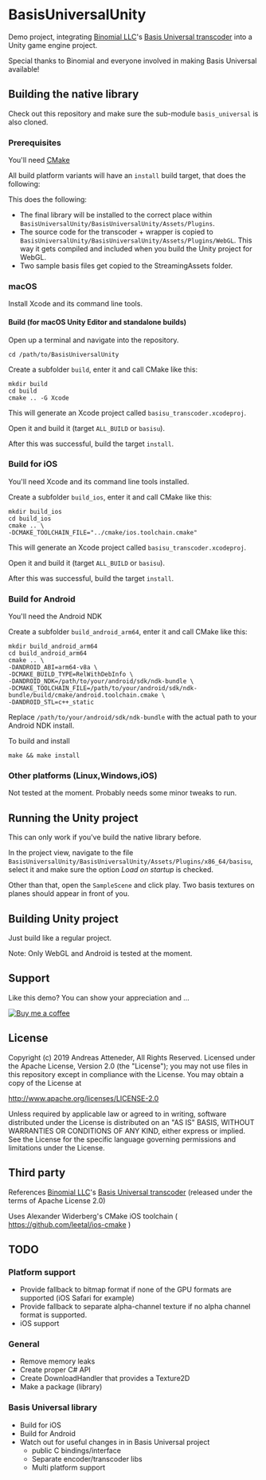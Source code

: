# BasisUniversalUnity

Demo project, integrating [Binomial LLC](http://www.binomial.info)'s [Basis Universal transcoder](https://github.com/BinomialLLC/basis_universal) into a Unity game engine project.

Special thanks to Binomial and everyone involved in making Basis Universal available!

## Building the native library

Check out this repository and make sure the sub-module `basis_universal` is also cloned.

### Prerequisites

You'll need [CMake](https://cmake.org)

All build platform variants will have an `install` build target, that does the following:

This does the following:
- The final library will be installed to the correct place within `BasisUniversalUnity/BasisUniversalUnity/Assets/Plugins`.
- The source code for the transcoder + wrapper is copied to `BasisUniversalUnity/BasisUniversalUnity/Assets/Plugins/WebGL`. This way it gets compiled and included when you build the Unity project for WebGL.
- Two sample basis files get copied to the StreamingAssets folder.

### macOS

Install Xcode and its command line tools.

#### Build (for macOS Unity Editor and standalone builds)

Open up a terminal and navigate into the repository.

```
cd /path/to/BasisUniversalUnity
```

Create a subfolder `build`, enter it and call CMake like this:

```
mkdir build
cd build
cmake .. -G Xcode
```

This will generate an Xcode project called `basisu_transcoder.xcodeproj`.

Open it and build it (target `ALL_BUILD` or `basisu`).

After this was successful, build the target `install`.

### Build for iOS

You'll need Xcode and its command line tools installed.

Create a subfolder `build_ios`, enter it and call CMake like this:

```
mkdir build_ios
cd build_ios
cmake .. \
-DCMAKE_TOOLCHAIN_FILE="../cmake/ios.toolchain.cmake"
```

This will generate an Xcode project called `basisu_transcoder.xcodeproj`.

Open it and build it (target `ALL_BUILD` or `basisu`).

After this was successful, build the target `install`.

### Build for Android

You'll need the Android NDK

Create a subfolder `build_android_arm64`, enter it and call CMake like this:

```
mkdir build_android_arm64
cd build_android_arm64
cmake .. \
-DANDROID_ABI=arm64-v8a \
-DCMAKE_BUILD_TYPE=RelWithDebInfo \
-DANDROID_NDK=/path/to/your/android/sdk/ndk-bundle \
-DCMAKE_TOOLCHAIN_FILE=/path/to/your/android/sdk/ndk-bundle/build/cmake/android.toolchain.cmake \
-DANDROID_STL=c++_static
```

Replace `/path/to/your/android/sdk/ndk-bundle` with the actual path to your Android NDK install.

To build and install
```
make && make install
```

### Other platforms (Linux,Windows,iOS)

Not tested at the moment. Probably needs some minor tweaks to run.

## Running the Unity project

This can only work if you've build the native library before.

In the project view, navigate to the file `BasisUniversalUnity/BasisUniversalUnity/Assets/Plugins/x86_64/basisu`, select it and make sure the option *Load on startup* is checked.

Other than that, open the `SampleScene` and click play. Two basis textures on planes should appear in front of you.

## Building Unity project

Just build like a regular project.

Note: Only WebGL and Android is tested at the moment.

## Support

Like this demo? You can show your appreciation and ...

[![Buy me a coffee](https://az743702.vo.msecnd.net/cdn/kofi1.png?v=0)](https://ko-fi.com/C0C3BW7G)

## License

Copyright (c) 2019 Andreas Atteneder, All Rights Reserved.
Licensed under the Apache License, Version 2.0 (the "License");
you may not use files in this repository except in compliance with the License.
You may obtain a copy of the License at

   http://www.apache.org/licenses/LICENSE-2.0

Unless required by applicable law or agreed to in writing, software
distributed under the License is distributed on an "AS IS" BASIS,
WITHOUT WARRANTIES OR CONDITIONS OF ANY KIND, either express or implied.
See the License for the specific language governing permissions and
limitations under the License.

## Third party

References [Binomial LLC](http://www.binomial.info)'s [Basis Universal transcoder](https://github.com/BinomialLLC/basis_universal) (released under the terms of Apache License 2.0)

Uses Alexander Widerberg's CMake iOS toolchain ( https://github.com/leetal/ios-cmake )

## TODO

### Platform support
- Provide fallback to bitmap format if none of the GPU formats are supported (iOS Safari for example)
- Provide fallback to separate alpha-channel texture if no alpha channel format is supported.
- iOS support

### General
- Remove memory leaks
- Create proper C# API
- Create DownloadHandler that provides a Texture2D
- Make a package (library)

### Basis Universal library
- Build for iOS
- Build for Android
- Watch out for useful changes in in Basis Universal project
  + public C bindings/interface
  + Separate encoder/transcoder libs
  + Multi platform support
